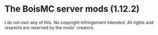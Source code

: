 # The BoisMC server mods (1.12.2)

I do not own any of this. No copyright infringement intended. All rights and respects are reserved by the mods' creators.
